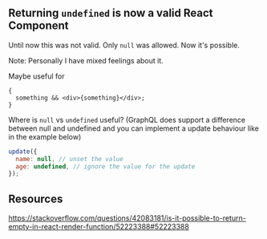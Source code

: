 ## Returning `undefined` is now a valid React Component

Until now this was not valid. Only `null` was allowed. Now it's possible.

Note: Personally I have mixed feelings about it.

Maybe useful for

```tsx
{
  something && <div>{something}</div>;
}
```

Where is `null` vs `undefined` useful? (GraphQL does support a difference between null and undefined and you can implement a update behaviour like in the example below)

```js
update({
  name: null, // unset the value
  age: undefined, // ignore the value for the update
});
```

## Resources

https://stackoverflow.com/questions/42083181/is-it-possible-to-return-empty-in-react-render-function/52223388#52223388
